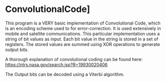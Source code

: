 # ConvolutionalCode]

This program is a VERY basic implementation of Convolutional Code, which is an encoding scheme used to for error-correction. 
It is used extensively in mobile and satellite communications. 
This particular implementation uses a string of bit values as input. Each bit value in the string is stored in a set of registers. 
The stored values are summed using XOR operations to generate output bits.

A thorough explanation of convolutional coding can be found here:
https://ntrs.nasa.gov/search.jsp?R=19930020406

The Output bits can be decoded using a Viterbi algorithm.

